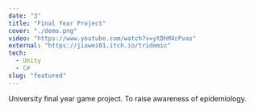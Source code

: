 ```yaml
---
date: "3"
title: "Final Year Project"
cover: "./demo.png"
video: "https://www.youtube.com/watch?v=ytDhM4cPvas"
external: "https://jiawei01.itch.io/tridemic"
tech:
  - Unity
  - C#
slug: "featured"
---
```


University final year game project. To raise awareness of epidemiology.
